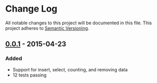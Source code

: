 # Change Log
All notable changes to this project will be documented in this file.
This project adheres to [Semantic Versioning](http://semver.org/).

## [0.0.1] - 2015-04-23
### Added
* Support for insert, select, counting, and removing data
* 12 tests passing 

[0.0.1]: https://github.com/Esri/koop-pgcache/tags/v0.0.1
